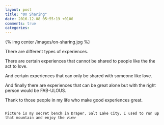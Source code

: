 ```yaml
---
layout: post
title: "On Sharing"
date: 2016-12-08 05:55:19 +0100
comments: true
categories:
---
```


{% img center /images/on-sharing.jpg %}

There are different types of experiences.

<!-- more -->


There are certain experiences that cannot be shared to people like the the act to love.

And certain experiences that can only be shared with someone like love.

And finally there are experiences that can be great alone but with the right person would be FAB-ULOUS.

Thank to those people in my life who make good experiences great.

~~~

Picture is my secret bench in Draper, Salt Lake City. I used to run up that mountain and enjoy the view
